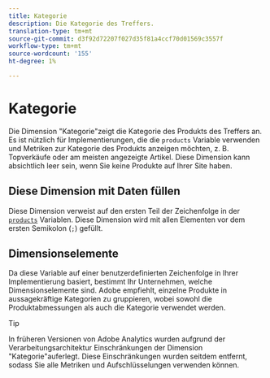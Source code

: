 ```yaml
---
title: Kategorie
description: Die Kategorie des Treffers.
translation-type: tm+mt
source-git-commit: d3f92d72207f027d35f81a4ccf70d01569c3557f
workflow-type: tm+mt
source-wordcount: '155'
ht-degree: 1%

---
```



# Kategorie

Die Dimension &quot;Kategorie&quot;zeigt die Kategorie des Produkts des Treffers an. Es ist nützlich für Implementierungen, die die `products` Variable verwenden und Metriken zur Kategorie des Produkts anzeigen möchten, z. B. Topverkäufe oder am meisten angezeigte Artikel. Diese Dimension kann absichtlich leer sein, wenn Sie keine Produkte auf Ihrer Site haben.

## Diese Dimension mit Daten füllen

Diese Dimension verweist auf den ersten Teil der Zeichenfolge in der [`products`](/help/implement/vars/page-vars/products.md) Variablen. Diese Dimension wird mit allen Elementen vor dem ersten Semikolon (`;`) gefüllt.

## Dimensionselemente

Da diese Variable auf einer benutzerdefinierten Zeichenfolge in Ihrer Implementierung basiert, bestimmt Ihr Unternehmen, welche Dimensionselemente sind. Adobe empfiehlt, einzelne Produkte in aussagekräftige Kategorien zu gruppieren, wobei sowohl die Produktabmessungen als auch die Kategorie verwendet werden.

>[!TIP]
>
>In früheren Versionen von Adobe Analytics wurden aufgrund der Verarbeitungsarchitektur Einschränkungen der Dimension &quot;Kategorie&quot;auferlegt. Diese Einschränkungen wurden seitdem entfernt, sodass Sie alle Metriken und Aufschlüsselungen verwenden können.
